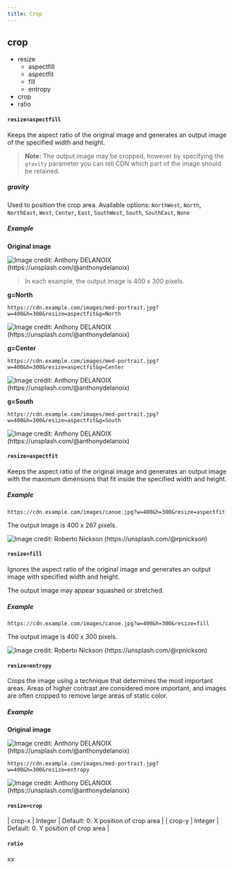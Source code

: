 ```yaml
---
title: Crop
---
```

## crop

* resize
  * aspectfill
  * aspectfit
  * fill
  * entropy
* crop
* ratio

#### `resize=aspectfill`

Keeps the aspect ratio of the original image and generates an output image of the specified width and height.

> **Note:** The output image may be cropped, however by specifying the `gravity` parameter you can tell CDN which part of the image should be retained.

##### gravity

Used to position the crop area. Available options: `NorthWest`, `North`, `NorthEast`, `West`, `Center`, `East`, `SouthWest`, `South`, `SouthEast`, `None`

##### Example

**Original image**

![](../../../assets/med-portrait.jpeg "Image credit: Anthony DELANOIX (https://unsplash.com/@anthonydelanoix)")

> In each example, the output image is 400 x 300 pixels.

**g=North**

`https://cdn.example.com/images/med-portrait.jpg?w=400&h=300&resize=aspectfit&g=North`

![](../../../assets/med-portrait-north.jpeg "Image credit: Anthony DELANOIX (https://unsplash.com/@anthonydelanoix)")

**g=Center**

`https://cdn.example.com/images/med-portrait.jpg?w=400&h=300&resize=aspectfit&g=Center`

![](../../../assets/med-portrait-center.jpeg "Image credit: Anthony DELANOIX (https://unsplash.com/@anthonydelanoix)")

**g=South**

`https://cdn.example.com/images/med-portrait.jpg?w=400&h=300&resize=aspectfit&g=South`

![](../../../assets/med-portrait-south.jpeg "Image credit: Anthony DELANOIX (https://unsplash.com/@anthonydelanoix)")

#### `resize=aspectfit`

Keeps the aspect ratio of the original image and generates an output image with the maximum dimensions that fit inside the specified width and height.

##### Example

`https://cdn.example.com/images/canoe.jpg?w=400&h=300&resize=aspectfit`

The output image is 400 x 267 pixels.

![](../../../assets/canoe-w400-h300-aspectfit.jpeg "Image credit: Roberto Nickson (https://unsplash.com/@rpnickson)")

#### `resize=fill`

Ignores the aspect ratio of the original image and generates an output image with specified width and height.

The output image may appear squashed or stretched.

##### Example

`https://cdn.example.com/images/canoe.jpg?w=400&h=300&resize=fill`

The output image is 400 x 300 pixels.

![](../../../assets/canoe-w400-h300-fill.jpeg "Image credit: Roberto Nickson (https://unsplash.com/@rpnickson)")

#### `resize=entropy`

Crops the image using a technique that determines the most important areas. Areas of higher contrast are considered more important, and images are often cropped to remove large areas of static color.

##### Example

**Original image**

![](../../../assets/med-portrait.jpeg "Image credit: Anthony DELANOIX (https://unsplash.com/@anthonydelanoix)")

`https://cdn.example.com/images/med-portrait.jpg?w=400&h=300&resize=entropy`

![](../../../assets/med-portrait-entropy.jpeg "Image credit: Anthony DELANOIX (https://unsplash.com/@anthonydelanoix)")

#### `resize=crop`

| crop-x | Integer | Default: 0. X position of crop area |
| crop-y | Integer | Default: 0. Y position of crop area |

#### `ratio`

xx